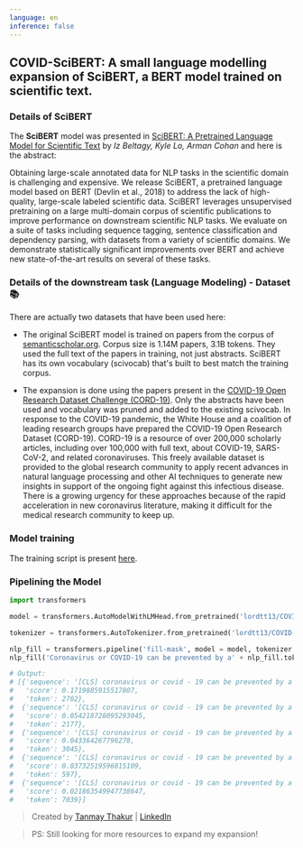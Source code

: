 ```yaml
---
language: en
inference: false
---
```


## COVID-SciBERT: A small language modelling expansion of SciBERT, a BERT model trained on scientific text.

### Details of SciBERT

The **SciBERT** model was presented in [SciBERT: A Pretrained Language Model for Scientific Text](https://arxiv.org/abs/1903.10676) by *Iz Beltagy, Kyle Lo, Arman Cohan* and here is the abstract:

Obtaining large-scale annotated data for NLP tasks in the scientific domain is challenging and expensive. We release SciBERT, a pretrained language model based on BERT (Devlin et al., 2018) to address the lack of high-quality, large-scale labeled scientific data. SciBERT leverages unsupervised pretraining on a large multi-domain corpus of scientific publications to improve performance on downstream scientific NLP tasks. We evaluate on a suite of tasks including sequence tagging, sentence classification and dependency parsing, with datasets from a variety of scientific domains. We demonstrate statistically significant improvements over BERT and achieve new state-of-the-art results on several of these tasks.

### Details of the downstream task (Language Modeling) - Dataset 📚

There are actually two datasets that have been used here:

- The original SciBERT model is trained on papers from the corpus of [semanticscholar.org](semanticscholar.org). Corpus size is 1.14M papers, 3.1B tokens. They used the full text of the papers in training, not just abstracts. SciBERT has its own vocabulary (scivocab) that's built to best match the training corpus.

- The expansion is done using the papers present in the [COVID-19 Open Research Dataset Challenge (CORD-19)](https://www.kaggle.com/allen-institute-for-ai/CORD-19-research-challenge). Only the abstracts have been used and vocabulary was pruned and added to the existing scivocab. In response to the COVID-19 pandemic, the White House and a coalition of leading research groups have prepared the COVID-19 Open Research Dataset (CORD-19). CORD-19 is a resource of over 200,000 scholarly articles, including over 100,000 with full text, about COVID-19, SARS-CoV-2, and related coronaviruses. This freely available dataset is provided to the global research community to apply recent advances in natural language processing and other AI techniques to generate new insights in support of the ongoing fight against this infectious disease. There is a growing urgency for these approaches because of the rapid acceleration in new coronavirus literature, making it difficult for the medical research community to keep up.

### Model training

The training script is present [here](https://github.com/lordtt13/word-embeddings/blob/master/COVID-19%20Research%20Data/COVID-SciBERT.ipynb).

### Pipelining the Model

```python
import transformers

model = transformers.AutoModelWithLMHead.from_pretrained('lordtt13/COVID-SciBERT')

tokenizer = transformers.AutoTokenizer.from_pretrained('lordtt13/COVID-SciBERT')

nlp_fill = transformers.pipeline('fill-mask', model = model, tokenizer = tokenizer)
nlp_fill('Coronavirus or COVID-19 can be prevented by a' + nlp_fill.tokenizer.mask_token)

# Output:
# [{'sequence': '[CLS] coronavirus or covid - 19 can be prevented by a combination [SEP]',
#   'score': 0.1719885915517807,
#   'token': 2702},
#  {'sequence': '[CLS] coronavirus or covid - 19 can be prevented by a simple [SEP]',
#   'score': 0.054218728095293045,
#   'token': 2177},
#  {'sequence': '[CLS] coronavirus or covid - 19 can be prevented by a novel [SEP]',
#   'score': 0.043364267796278,
#   'token': 3045},
#  {'sequence': '[CLS] coronavirus or covid - 19 can be prevented by a high [SEP]',
#   'score': 0.03732519596815109,
#   'token': 597},
#  {'sequence': '[CLS] coronavirus or covid - 19 can be prevented by a vaccine [SEP]',
#   'score': 0.021863549947738647,
#   'token': 7039}]
```

> Created by [Tanmay Thakur](https://github.com/lordtt13) | [LinkedIn](https://www.linkedin.com/in/tanmay-thakur-6bb5a9154/)

> PS: Still looking for more resources to expand my expansion!

